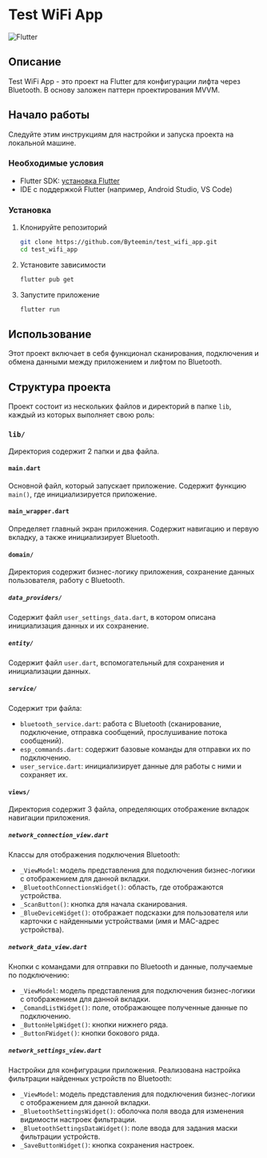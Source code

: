 # Test WiFi App

![Flutter](https://img.shields.io/badge/Flutter-Framework-blue)

## Описание

Test WiFi App - это проект на Flutter для конфигурации лифта через Bluetooth. В основу заложен паттерн проектирования MVVM.

## Начало работы

Следуйте этим инструкциям для настройки и запуска проекта на локальной машине.

### Необходимые условия

- Flutter SDK: [установка Flutter](https://flutter.dev/docs/get-started/install)
- IDE с поддержкой Flutter (например, Android Studio, VS Code)

### Установка

1. Клонируйте репозиторий
    ```bash
    git clone https://github.com/Byteemin/test_wifi_app.git
    cd test_wifi_app
    ```

2. Установите зависимости
    ```bash
    flutter pub get
    ```

3. Запустите приложение
    ```bash
    flutter run
    ```

## Использование

Этот проект включает в себя функционал сканирования, подключения и обмена данными между приложением и лифтом по Bluetooth.

## Структура проекта

Проект состоит из нескольких файлов и директорий в папке `lib`, каждый из которых выполняет свою роль:

### `lib/`

Директория содержит 2 папки и два файла.

#### `main.dart`

Основной файл, который запускает приложение. Содержит функцию `main()`, где инициализируется приложение.

#### `main_wrapper.dart`

Определяет главный экран приложения. Содержит навигацию и первую вкладку, а также инициализирует Bluetooth.

#### `domain/`

Директория содержит бизнес-логику приложения, сохранение данных пользователя, работу с Bluetooth.

##### `data_providers/`

Содержит файл `user_settings_data.dart`, в котором описана инициализация данных и их сохранение.

##### `entity/`

Содержит файл `user.dart`, вспомогательный для сохранения и инициализации данных.

##### `service/`

Содержит три файла:
- `bluetooth_service.dart`: работа с Bluetooth (сканирование, подключение, отправка сообщений, прослушивание потока сообщений).
- `esp_commands.dart`: содержит базовые команды для отправки их по подключению.
- `user_service.dart`: инициализирует данные для работы с ними и сохраняет их.

#### `views/`

Директория содержит 3 файла, определяющих отображение вкладок навигации приложения.

##### `network_connection_view.dart`

Классы для отображения подключения Bluetooth:
- `_ViewModel`: модель представления для подключения бизнес-логики с отображением для данной вкладки.
- `_BluetoothConnectionsWidget()`: область, где отображаются устройства.
- `_ScanButton()`: кнопка для начала сканирования.
- `_BlueDeviceWidget()`: отображает подсказки для пользователя или карточки с найденными устройствами (имя и MAC-адрес устройства).

##### `network_data_view.dart`

Кнопки с командами для отправки по Bluetooth и данные, получаемые по подключению:
- `_ViewModel`: модель представления для подключения бизнес-логики с отображением для данной вкладки.
- `_ComandListWidget()`: поле, отображающее полученные данные по подключению.
- `_ButtonHelpWidget()`: кнопки нижнего ряда.
- `_ButtonFWidget()`: кнопки бокового ряда.

##### `network_settings_view.dart`

Настройки для конфигурации приложения. Реализована настройка фильтрации найденных устройств по Bluetooth:
- `_ViewModel`: модель представления для подключения бизнес-логики с отображением для данной вкладки.
- `_BluetoothSettingsWidget()`: оболочка поля ввода для изменения видимости настроек фильтрации.
- `_BluetoothSettingsDataWidget()`: поле ввода для задания маски фильтрации устройств.
- `_SaveButtonWidget()`: кнопка сохранения настроек.

